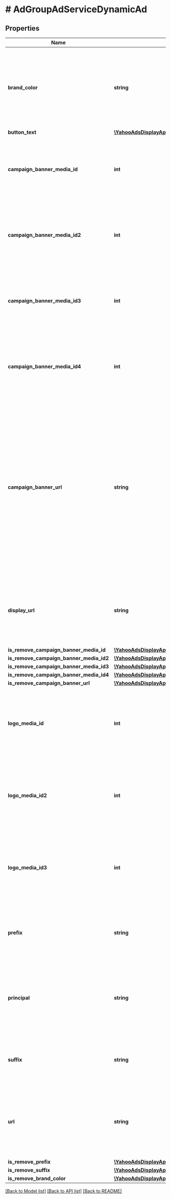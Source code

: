 # # AdGroupAdServiceDynamicAd

## Properties

Name | Type | Description | Notes
------------ | ------------- | ------------- | -------------
**brand_color** | **string** | &lt;div lang&#x3D;\&quot;ja\&quot;&gt; ブランドカラーです。&lt;br&gt; ※RGB、HEX指定です。&lt;br&gt; 設定例：#FFFFFF&lt;br&gt; ADDおよびSET時、このフィールドは省略可能となります。 &lt;/div&gt; &lt;div lang&#x3D;\&quot;en\&quot;&gt; Brand color.&lt;br&gt; Format :RGB or HEX&lt;br&gt; e.g.：#FFFFFF&lt;br&gt; This field is optional in ADD and SET operation. &lt;/div&gt; | [optional]
**button_text** | [**\YahooAdsDisplayApi\Client\Model\AdGroupAdServiceButtonText**](AdGroupAdServiceButtonText.md) |  | [optional]
**campaign_banner_media_id** | **int** | &lt;div lang&#x3D;\&quot;ja\&quot;&gt; キャンペーンバナー画像のメディアIDです。&lt;br&gt; ADDおよびSET時、このフィールドは省略可能となります。 &lt;/div&gt; &lt;div lang&#x3D;\&quot;en\&quot;&gt; Campaign banner media ID.&lt;br&gt; This field is optional in ADD and SET operation. &lt;/div&gt; | [optional]
**campaign_banner_media_id2** | **int** | &lt;div lang&#x3D;\&quot;ja\&quot;&gt; キャンペーンバナー画像のメディアID 2です。&lt;br&gt; ADDおよびSET時、このフィールドは省略可能となります。 &lt;/div&gt; &lt;div lang&#x3D;\&quot;en\&quot;&gt; Campaign banner media ID 2.&lt;br&gt; This field is optional in ADD and SET operation. &lt;/div&gt; | [optional]
**campaign_banner_media_id3** | **int** | &lt;div lang&#x3D;\&quot;ja\&quot;&gt; キャンペーンバナー画像のメディアID 3です。&lt;br&gt; ADDおよびSET時、このフィールドは省略可能となります。 &lt;/div&gt; &lt;div lang&#x3D;\&quot;en\&quot;&gt; Campaign banner media ID 3.&lt;br&gt; This field is optional in ADD and SET operation. &lt;/div&gt; | [optional]
**campaign_banner_media_id4** | **int** | &lt;div lang&#x3D;\&quot;ja\&quot;&gt; キャンペーンバナー画像のメディアID 4です。&lt;br&gt; ADDおよびSET時、このフィールドは省略可能となります。 &lt;/div&gt; &lt;div lang&#x3D;\&quot;en\&quot;&gt; Campaign banner media ID 4.&lt;br&gt; This field is optional in ADD and SET operation. &lt;/div&gt; | [optional]
**campaign_banner_url** | **string** | &lt;div lang&#x3D;\&quot;ja\&quot;&gt; キャンペーンバナーURLです。&lt;br&gt; このフィールドは省略可能となります。&lt;br&gt; ADD時、設定する場合は以下のいずれかの指定が必要となります。&lt;br&gt; - campaignBannerMediaId&lt;br&gt; - campaignBannerMediaId2&lt;br&gt; - campaignBannerMediaId3&lt;br&gt; - campaignBannerMediaId4 &lt;/div&gt; &lt;div lang&#x3D;\&quot;en\&quot;&gt; Campaign banner URL.&lt;br&gt; This field is optional.&lt;br&gt; For setting in ADD operation, one of the following is required:&lt;br&gt; - campaignBannerMediaId&lt;br&gt; - campaignBannerMediaId2&lt;br&gt; - campaignBannerMediaId3&lt;br&gt; - campaignBannerMediaId4 &lt;/div&gt; | [optional]
**display_url** | **string** | &lt;div lang&#x3D;\&quot;ja\&quot;&gt; 表示URLです。&lt;br&gt; このフィールドは、ADD時は必須となり、SET時は省略可能となります。 &lt;/div&gt; &lt;div lang&#x3D;\&quot;en\&quot;&gt; Display URL.&lt;br&gt; This field is required in ADD operation, and will be optional in SET operation. &lt;/div&gt; | [optional]
**is_remove_campaign_banner_media_id** | [**\YahooAdsDisplayApi\Client\Model\AdGroupAdServiceIsRemoveFlg**](AdGroupAdServiceIsRemoveFlg.md) |  | [optional]
**is_remove_campaign_banner_media_id2** | [**\YahooAdsDisplayApi\Client\Model\AdGroupAdServiceIsRemoveFlg**](AdGroupAdServiceIsRemoveFlg.md) |  | [optional]
**is_remove_campaign_banner_media_id3** | [**\YahooAdsDisplayApi\Client\Model\AdGroupAdServiceIsRemoveFlg**](AdGroupAdServiceIsRemoveFlg.md) |  | [optional]
**is_remove_campaign_banner_media_id4** | [**\YahooAdsDisplayApi\Client\Model\AdGroupAdServiceIsRemoveFlg**](AdGroupAdServiceIsRemoveFlg.md) |  | [optional]
**is_remove_campaign_banner_url** | [**\YahooAdsDisplayApi\Client\Model\AdGroupAdServiceIsRemoveFlg**](AdGroupAdServiceIsRemoveFlg.md) |  | [optional]
**logo_media_id** | **int** | &lt;div lang&#x3D;\&quot;ja\&quot;&gt; ロゴ画像のメディアIDです。&lt;br&gt; このフィールドは、ADD時は必須となり、SET時は省略可能となります。 &lt;/div&gt; &lt;div lang&#x3D;\&quot;en\&quot;&gt; Media ID of logo image.&lt;br&gt; This field is required in ADD operation, and will be optional in SET operation. &lt;/div&gt; | [optional]
**logo_media_id2** | **int** | &lt;div lang&#x3D;\&quot;ja\&quot;&gt; ロゴ画像のメディアID 2です。&lt;br&gt; このフィールドは、ADD時は必須となり、SET時は省略可能となります。 &lt;/div&gt; &lt;div lang&#x3D;\&quot;en\&quot;&gt; Media ID of logo image 2.&lt;br&gt; This field is required in ADD operation, and will be optional in SET operation. &lt;/div&gt; | [optional]
**logo_media_id3** | **int** | &lt;div lang&#x3D;\&quot;ja\&quot;&gt; ロゴ画像のメディアID 3です。&lt;br&gt; このフィールドは、ADD時は必須となり、SET時は省略可能となります。 &lt;/div&gt; &lt;div lang&#x3D;\&quot;en\&quot;&gt; Media ID of logo image 3.&lt;br&gt; This field is required in ADD operation, and will be optional in SET operation. &lt;/div&gt; | [optional]
**prefix** | **string** | &lt;div lang&#x3D;\&quot;ja\&quot;&gt; プレフィックスです。&lt;br&gt; ADDおよびSET時、このフィールドは省略可能となります。 &lt;/div&gt; &lt;div lang&#x3D;\&quot;en\&quot;&gt; Prefix.&lt;br&gt; This field is optional in ADD and SET operation. &lt;/div&gt; | [optional]
**principal** | **string** | &lt;div lang&#x3D;\&quot;ja\&quot;&gt; 広告の主体者表記です。&lt;br&gt; このフィールドは、ADD時は必須となり、SET時は省略可能となります。 &lt;/div&gt; &lt;div lang&#x3D;\&quot;en\&quot;&gt; Advertiser Indication.&lt;br&gt; This field is required in ADD operation, and will be optional in SET operation. &lt;/div&gt; | [optional]
**suffix** | **string** | &lt;div lang&#x3D;\&quot;ja\&quot;&gt; サフィックスです。&lt;br&gt; ADDおよびSET時、このフィールドは省略可能となります。 &lt;/div&gt; &lt;div lang&#x3D;\&quot;en\&quot;&gt; Suffix.&lt;br&gt; This field is optional in ADD and SET operation. &lt;/div&gt; | [optional]
**url** | **string** | &lt;div lang&#x3D;\&quot;ja\&quot;&gt; リンク先URLです。&lt;br&gt; このフィールドは、ADD時は必須となり、SET時は省略可能となります。 &lt;/div&gt; &lt;div lang&#x3D;\&quot;en\&quot;&gt; Destination URL.&lt;br&gt; This field is required in ADD operation, and will be optional in SET operation. &lt;/div&gt; | [optional]
**is_remove_prefix** | [**\YahooAdsDisplayApi\Client\Model\AdGroupAdServiceIsRemoveFlg**](AdGroupAdServiceIsRemoveFlg.md) |  | [optional]
**is_remove_suffix** | [**\YahooAdsDisplayApi\Client\Model\AdGroupAdServiceIsRemoveFlg**](AdGroupAdServiceIsRemoveFlg.md) |  | [optional]
**is_remove_brand_color** | [**\YahooAdsDisplayApi\Client\Model\AdGroupAdServiceIsRemoveFlg**](AdGroupAdServiceIsRemoveFlg.md) |  | [optional]

[[Back to Model list]](../../README.md#models) [[Back to API list]](../../README.md#endpoints) [[Back to README]](../../README.md)
